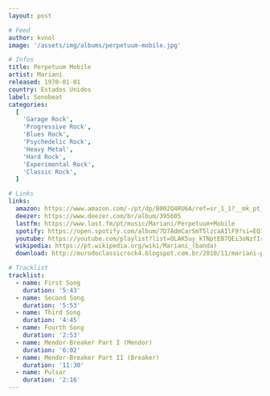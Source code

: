 ```yaml
---
layout: post

# Feed
author: kvnol
image: '/assets/img/albums/perpetuum-mobile.jpg'

# Infos
title: Perpetuum Mobile
artist: Mariani
released: 1970-01-01
country: Estados Unidos
label: Sonobeat
categories:
  [
    'Garage Rock',
    'Progressive Rock',
    'Blues Rock',
    'Psychedelic Rock',
    'Heavy Metal',
    'Hard Rock',
    'Experimental Rock',
    'Classic Rock',
  ]

# Links
links:
  amazon: https://www.amazon.com/-/pt/dp/B002Q4RU6A/ref=sr_1_1?__mk_pt_BR=%C3%85M%C3%85%C5%BD%C3%95%C3%91&dchild=1&keywords=perpetuum+mobile+mariani&qid=1616820827&s=music&sr=1-1
  deezer: https://www.deezer.com/br/album/395605
  lastfm: https://www.last.fm/pt/music/Mariani/Perpetuum+Mobile
  spotify: https://open.spotify.com/album/7D7AdmCarSmT5lzcaA1lF9?si=EQINXvu0Q96gyfwpZ1qY6g
  youtube: https://youtube.com/playlist?list=OLAK5uy_kTNptEB7QEi3oNzfIreJwIhj8A4E4Gyu4
  wikipedia: https://pt.wikipedia.org/wiki/Mariani_(banda)
  download: http://murodoclassicrock4.blogspot.com.br/2010/11/mariani-perpetuum-mobile-1970.html

# Tracklist
tracklist:
  - name: First Song
    duration: '5:43'
  - name: Second Song
    duration: '5:53'
  - name: Third Song
    duration: '4:45'
  - name: Fourth Song
    duration: '2:53'
  - name: Mendor-Breaker Part I (Mendor)
    duration: '6:02'
  - name: Mendor-Breaker Part II (Breaker)
    duration: '11:30'
  - name: Pulsar
    duration: '2:16'
---
```

